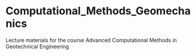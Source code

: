 # Computational_Methods_Geomechanics
Lecture materials for the course Advanced Computational Methods in Geotechnical Engineering
